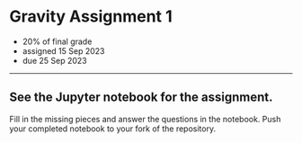 # Gravity Assignment 1

  * 20% of final grade
  * assigned 15 Sep 2023
  * due 25 Sep 2023

---

## See the Jupyter notebook for the assignment. 
Fill in the missing pieces and answer the questions in the notebook. Push your completed notebook to your fork of the repository.
